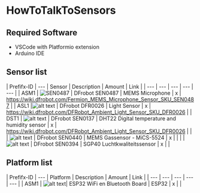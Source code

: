 # HowToTalkToSensors

## Required Software

- VSCode with Platformio extension
- Arduino IDE 

## Sensor list

| Prefifx-ID | --- | Sensor | Description | Amount | Link |
| --- | --- | --- | --- | --- |
| ASM1 | ![SEN0487] | DFrobot SEN0487 | MEMS Microphone | x | https://wiki.dfrobot.com/Fermion_MEMS_Microphone_Sensor_SKU_SEN0487 |
| ASL1 |![alt text](https://www.tinytronics.nl/shop/image/cache/catalog/products_2022/dfrobot-gravity-analog-ambient-light-sensor-1-6000lx-600x600.jpg) | DFrobot DFR0026 | Light Sensor | x | https://wiki.dfrobot.com/DFRobot_Ambient_Light_Sensor_SKU_DFR0026 |
| DST1 | ![alt text](https://www.tinytronics.nl/shop/nl/sensoren/lucht/vochtigheid/dfrobot-gravity-dht22-temperatuur-en-luchtvochtigheidssensor-600x600.jpg) | DFrobot SEN0137 | DHT22 Digital temperature and humidity sensor | x | https://wiki.dfrobot.com/DFRobot_Ambient_Light_Sensor_SKU_DFR0026 |
|  | ![alt text](https://www.tinytronics.nl/shop/nl/sensoren/lucht/gas/dfrobot-fermion-mems-gassensor-mics-5524-600x600.jpg) | DFrobot SEN0440 | MEMS Gassensor - MiCS-5524  | x |  |
|  | ![alt text](https://www.tinytronics.nl/shop/nl/sensoren/lucht/gas/dfrobot-gravity-sgp40-luchtkwaliteitssensor-600x600.jpg) | DFrobot SEN0394 | SGP40 Luchtkwaliteitssensor | x |  |

[SEN0487]: https://www.tinytronics.nl/shop/image/cache/catalog/products/product-003985/dfrobot-fermion-mems-microphone-module-600x600.jpg

## Platform list
| Prefifx-ID | --- | Platform | Description | Amount | Link |
| --- | --- | --- | --- | --- |
| ASM1 | ![alt text](https://www.tinytronics.nl/shop/nl/development-boards/microcontroller-boards/met-wi-fi/esp32-wifi-en-bluetooth-board-cp2102-600x600.jpg)| ESP32 WiFi en Bluetooth Board  | ESP32 | x |  |
